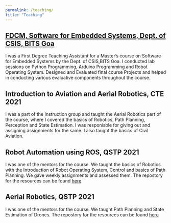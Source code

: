 ```yaml
---
permalink: /teaching/
title: "Teaching"
---
```

## [FDCM, Software for Embedded Systems, Dept. of CSIS, BITS Goa](/files/pdf/fdcm.pdf)
I was a First Degree Teaching Assistant for a Master’s course on Software for Embedded Systems by the Dept. of CSIS,BITS Goa. I conducted lab sessions on Python Programming, Arduino Programming and Robot Operating System. Designed and Evaluated final course Projects and helped in conducting various evaluative components throughout the course.

## Introduction to Aviation and Aerial Robotics, CTE 2021
I was a part of the Instruction group and taught the Aerial Robotics part of the course, where I covered the basics of Robotics, Path Planning, Perception and State Estimation. I was responisble for giving out and assigning assignments for the same. I also taught the basics of Civil Aviation.

## Robot Automation using ROS, QSTP 2021
I was one of the mentors for the course. We taught the basics of Robotics with the Introduction of Robot Operating System, Control and basics of Path Planning. We gave weekly assignments and assessed them. The repostory for the resources can be found [here](https://github.com/ERC-BPGC/QSTP_Robot-Automation-using-ROS_2021)

## Aerial Robotics, QSTP 2021
I was one of the mentors for the course. We taught Path Planning and State Estimation of Drones. The repostory for the resources can be found [here](https://github.com/SuhrudhSarathy/QSTP_AerialRobotics_2021)
